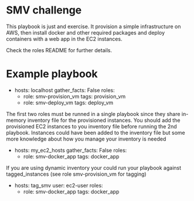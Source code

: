 # SMV challenge

This playbook is just and exercise. It provision a simple infrastructure on AWS, then install docker and other required packages and deploy containers with a web app in the EC2 instances.

Check the roles README for further details.

# Example playbook

  - hosts: localhost
    gather_facts: False
    roles:
    - role: smv-provision_vm
      tags: provision_vm
    - role: smv-deploy_vm
      tags: deploy_vm



The first two roles must be runned in a single playbook since they share in-memory inventory file for the provisioned instances. 
You should add the provisioned EC2 instances to you inventory file before running the 2nd playbook. Instances could have been added to the inventory file but some more knowledge about how you manage your inventory is needed

  - hosts: my_ec2_hosts
    gather_facts: False
    roles:
    - role: smv-docker_app
      tags: docker_app

If you are using dynamic inventory your could run your playbook against tagged_instances (see role smv-provision_vm for tagging)

  - hosts: tag_smv
    user: ec2-user
    roles:
    - role: smv-docker_app
      tags: docker_app
